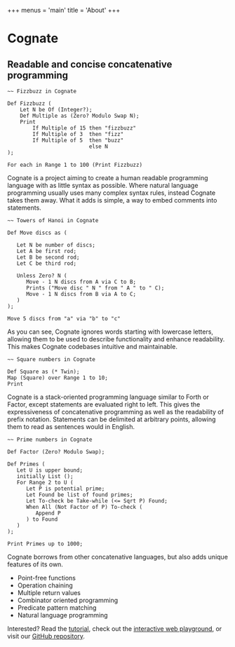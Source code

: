 +++
menus = 'main'
title = 'About'
+++

# Cognate
## Readable and concise concatenative programming

```cognate
~~ Fizzbuzz in Cognate

Def Fizzbuzz (
	Let N be Of (Integer?);
	Def Multiple as (Zero? Modulo Swap N);
	Print
		If Multiple of 15 then "fizzbuzz"
		If Multiple of 3  then "fizz"
		If Multiple of 5  then "buzz"
		                  else N
);

For each in Range 1 to 100 (Print Fizzbuzz)
```

Cognate is a project aiming to create a human readable programming language with as little syntax as possible. Where natural language programming usually uses many complex syntax rules, instead Cognate takes them away. What it adds is simple, a way to embed comments into statements.

```cognate
~~ Towers of Hanoi in Cognate

Def Move discs as (

   Let N be number of discs;
   Let A be first rod;
   Let B be second rod;
   Let C be third rod;

   Unless Zero? N (
      Move - 1 N discs from A via C to B;
      Prints ("Move disc " N " from " A " to " C);
      Move - 1 N discs from B via A to C;
   )
);

Move 5 discs from "a" via "b" to "c"
```

As you can see, Cognate ignores words starting with lowercase letters, allowing them to be used to describe functionality and enhance readability. This makes Cognate codebases intuitive and maintainable.

```cognate
~~ Square numbers in Cognate

Def Square as (* Twin);
Map (Square) over Range 1 to 10;
Print
```

Cognate is a stack-oriented programming language similar to Forth or Factor, except statements are evaluated right to left. This gives the expressiveness of concatenative programming as well as the readability of prefix notation. Statements can be delimited at arbitrary points, allowing them to read as sentences would in English.

```cognate
~~ Prime numbers in Cognate

Def Factor (Zero? Modulo Swap);

Def Primes (
   Let U is upper bound;
   initially List ();
   For Range 2 to U (
      Let P is potential prime;
      Let Found be list of found primes;
      Let To-check be Take-while (<= Sqrt P) Found;
      When All (Not Factor of P) To-check (
         Append P
      ) to Found
   )
);

Print Primes up to 1000;
```

Cognate borrows from other concatenative languages, but also adds unique features of its own.

- Point-free functions
- Operation chaining
- Multiple return values
- Combinator oriented programming
- Predicate pattern matching
- Natural language programming


Interested? Read the [tutorial](/learn/), check out the [interactive web playground](https://cognate-playground.hedy.dev/), or visit our [GitHub repository](https://github.com/cognate-lang/cognate).

